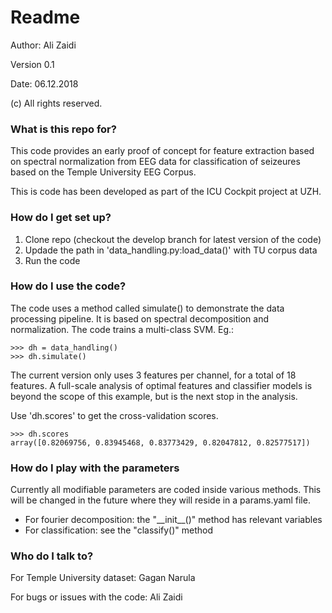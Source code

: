 # Readme
Author: Ali Zaidi<p>
Version 0.1<p>
Date: 06.12.2018<p>
(c) All rights reserved.
### What is this repo for?
This code provides an early proof of concept for feature extraction based on spectral normalization from EEG data for classification of seizeures based on the Temple University EEG Corpus.

This is code has been developed as part of the ICU Cockpit project at UZH.

### How do I get set up?
1. Clone repo (checkout the develop branch for latest version of the code)
2. Updade the path in 'data\_handling.py:load\_data()' with TU corpus data
3. Run the code

### How do I use the code?
The code uses a method called simulate() to demonstrate the data processing pipeline. It is based on spectral decomposition and normalization. The code trains a multi-class SVM. Eg.:

	>>> dh = data_handling()
	>>> dh.simulate()
	
The current version only uses 3 features per channel, for a total of 18 features. A full-scale analysis of optimal features and classifier models is beyond the scope of this example, but is the next stop in the analysis.

Use 'dh.scores' to get the cross-validation scores.

	>>> dh.scores
	array([0.82069756, 0.83945468, 0.83773429, 0.82047812, 0.82577517])
	
### How do I play with the parameters
Currently all modifiable parameters are coded inside various methods.
This will be changed in the future where they will reside in a params.yaml file.

- For fourier decomposition: the "\_\_init\_\_()" method has relevant variables
- For classification: see the "classify()" method

### Who do I talk to?

For Temple University dataset: Gagan Narula

For bugs or issues with the code: Ali Zaidi
